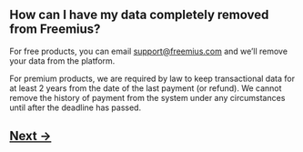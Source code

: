 ## How can I have my data completely removed from Freemius?
For free products, you can email support@freemius.com and we’ll remove your data from the platform.

For premium products, we are required by law to keep transactional data for at least 2 years from the date of the last payment (or refund). We cannot remove the history of payment from the system under any circumstances until after the deadline has passed.

## [Next →](faq-13.md)